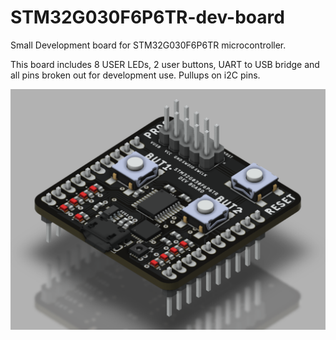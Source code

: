 # STM32G030F6P6TR-dev-board
Small Development board for STM32G030F6P6TR microcontroller.

This board includes 8 USER LEDs, 2 user buttons, UART to USB bridge and all pins broken out for development use. Pullups on i2C pins. 

![Render](./images/render.png?raw=true)
